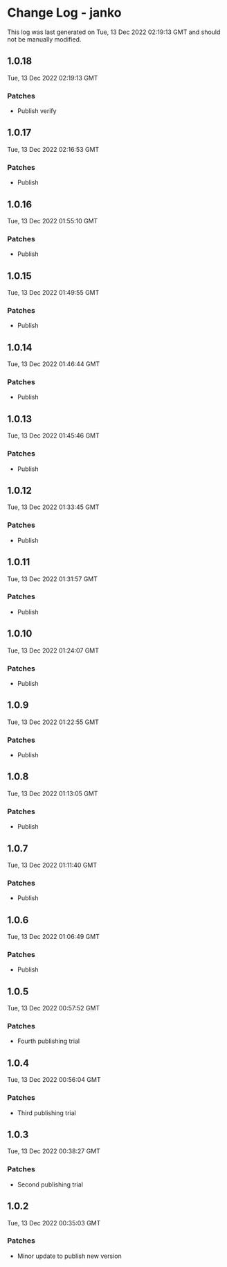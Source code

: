 # Change Log - janko

This log was last generated on Tue, 13 Dec 2022 02:19:13 GMT and should not be manually modified.

## 1.0.18
Tue, 13 Dec 2022 02:19:13 GMT

### Patches

- Publish verify

## 1.0.17
Tue, 13 Dec 2022 02:16:53 GMT

### Patches

- Publish

## 1.0.16
Tue, 13 Dec 2022 01:55:10 GMT

### Patches

- Publish

## 1.0.15
Tue, 13 Dec 2022 01:49:55 GMT

### Patches

- Publish

## 1.0.14
Tue, 13 Dec 2022 01:46:44 GMT

### Patches

- Publish

## 1.0.13
Tue, 13 Dec 2022 01:45:46 GMT

### Patches

- Publish

## 1.0.12
Tue, 13 Dec 2022 01:33:45 GMT

### Patches

- Publish

## 1.0.11
Tue, 13 Dec 2022 01:31:57 GMT

### Patches

- Publish

## 1.0.10
Tue, 13 Dec 2022 01:24:07 GMT

### Patches

- Publish

## 1.0.9
Tue, 13 Dec 2022 01:22:55 GMT

### Patches

- Publish

## 1.0.8
Tue, 13 Dec 2022 01:13:05 GMT

### Patches

- Publish

## 1.0.7
Tue, 13 Dec 2022 01:11:40 GMT

### Patches

- Publish

## 1.0.6
Tue, 13 Dec 2022 01:06:49 GMT

### Patches

- Publish

## 1.0.5
Tue, 13 Dec 2022 00:57:52 GMT

### Patches

- Fourth publishing trial

## 1.0.4
Tue, 13 Dec 2022 00:56:04 GMT

### Patches

- Third publishing trial

## 1.0.3
Tue, 13 Dec 2022 00:38:27 GMT

### Patches

- Second publishing trial

## 1.0.2
Tue, 13 Dec 2022 00:35:03 GMT

### Patches

- Minor update to publish new version

